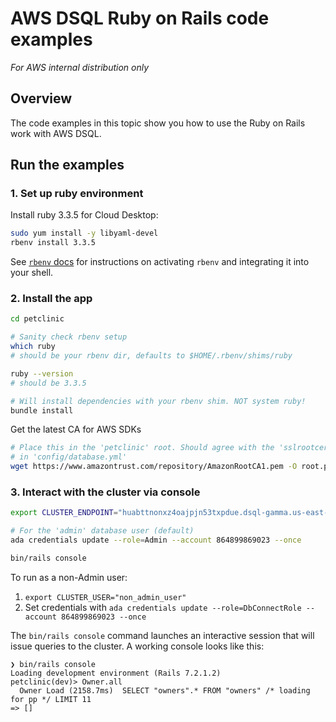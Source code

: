 # AWS DSQL Ruby on Rails code examples

_For AWS internal distribution only_

## Overview

The code examples in this topic show you how to use the Ruby on Rails work with AWS DSQL.

## Run the examples

### 1. Set up ruby environment

Install ruby 3.3.5 for Cloud Desktop:
```sh
sudo yum install -y libyaml-devel
rbenv install 3.3.5
```

See [`rbenv` docs](https://github.com/rbenv/rbenv) for instructions on activating `rbenv` and integrating it
into your shell.

### 2. Install the app
```sh
cd petclinic

# Sanity check rbenv setup
which ruby
# should be your rbenv dir, defaults to $HOME/.rbenv/shims/ruby

ruby --version
# should be 3.3.5

# Will install dependencies with your rbenv shim. NOT system ruby!
bundle install
```

Get the latest CA for AWS SDKs
```sh
# Place this in the 'petclinic' root. Should agree with the 'sslrootcert' location
# in 'config/database.yml'
wget https://www.amazontrust.com/repository/AmazonRootCA1.pem -O root.pem
```

### 3. Interact with the cluster via console
```sh
export CLUSTER_ENDPOINT="huabttnonxz4oajpjn53txpdue.dsql-gamma.us-east-1.on.aws"

# For the 'admin' database user (default)
ada credentials update --role=Admin --account 864899869023 --once

bin/rails console
```

To run as a non-Admin user:
1. `export CLUSTER_USER="non_admin_user"`
1. Set credentials with `ada credentials update --role=DbConnectRole --account 864899869023 --once`

The `bin/rails console` command launches an interactive session that will issue queries to the cluster. A working
console looks like this:
```
❯ bin/rails console
Loading development environment (Rails 7.2.1.2)
petclinic(dev)> Owner.all
  Owner Load (2158.7ms)  SELECT "owners".* FROM "owners" /* loading for pp */ LIMIT 11
=> []
```
